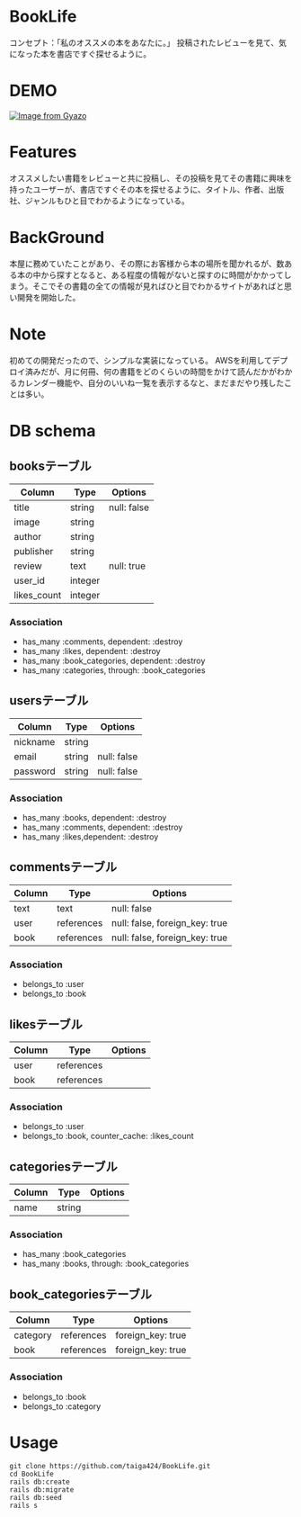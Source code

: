 # BookLife
コンセプト：「私のオススメの本をあなたに。」
投稿されたレビューを見て、気になった本を書店ですぐ探せるように。

# DEMO
[![Image from Gyazo](https://i.gyazo.com/0ec17225e3b4e240007f55d60d16cea1.png)](https://gyazo.com/0ec17225e3b4e240007f55d60d16cea1)

# Features
オススメしたい書籍をレビューと共に投稿し、その投稿を見てその書籍に興味を持ったユーザーが、書店ですぐその本を探せるように、タイトル、作者、出版社、ジャンルもひと目でわかるようになっている。

# BackGround
本屋に務めていたことがあり、その際にお客様から本の場所を聞かれるが、数ある本の中から探すとなると、ある程度の情報がないと探すのに時間がかかってしまう。そこでその書籍の全ての情報が見ればひと目でわかるサイトがあればと思い開発を開始した。

# Note
初めての開発だったので、シンプルな実装になっている。
AWSを利用してデプロイ済みだが、月に何冊、何の書籍をどのくらいの時間をかけて読んだかがわかるカレンダー機能や、自分のいいね一覧を表示するなと、まだまだやり残したことは多い。

# DB schema
## booksテーブル
 
|Column|Type|Options|
|------|----|-------|
|title|string|null: false|
|image|string|
|author|string|
|publisher|string|
|review|text|null: true|
|user_id|integer|
|likes_count|integer|
 
### Association
- has_many :comments, dependent: :destroy
- has_many :likes, dependent: :destroy
- has_many :book_categories, dependent: :destroy
- has_many :categories, through: :book_categories
 

## usersテーブル
 
|Column|Type|Options|
|------|----|-------|
|nickname|string|
|email|string|null: false|
|password|string|null: false|
 
### Association
- has_many :books, dependent: :destroy
- has_many :comments, dependent: :destroy
- has_many :likes,dependent: :destroy
 

## commentsテーブル
 
|Column|Type|Options|
|------|----|-------|
|text|text|null: false|
|user|references|null: false, foreign_key: true|
|book|references|null: false, foreign_key: true|
 
### Association
- belongs_to :user
- belongs_to :book
 

## likesテーブル
 
|Column|Type|Options|
|------|----|-------|
|user|references|
|book|references|
 
### Association
- belongs_to :user
- belongs_to :book, counter_cache: :likes_count


## categoriesテーブル
 
|Column|Type|Options|
|------|----|-------|
|name|string|
 
### Association
- has_many :book_categories
- has_many :books, through: :book_categories


## book_categoriesテーブル
 
|Column|Type|Options|
|------|----|-------|
|category|references|foreign_key: true|
|book|references|foreign_key: true|
 
### Association
- belongs_to :book
- belongs_to :category

# Usage
`git clone https://github.com/taiga424/BookLife.git`  
`cd BookLife`  
`rails db:create`  
`rails db:migrate`  
`rails db:seed`  
`rails s`